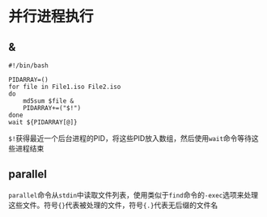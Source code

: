 # 并行进程执行

## &
```shell
#!/bin/bash

PIDARRAY=()
for file in File1.iso File2.iso
do
    md5sum $file &
    PIDARRAY+=("$!")
done
wait ${PIDARRAY[@]}
```
`$!`获得最近一个后台进程的PID，将这些PID放入数组，然后使用`wait`命令等待这些进程结束

## parallel
`parallel`命令从`stdin`中读取文件列表，使用类似于`find`命令的`-exec`选项来处理这些文件。符号`{}`代表被处理的文件，符号`{.}`代表无后缀的文件名